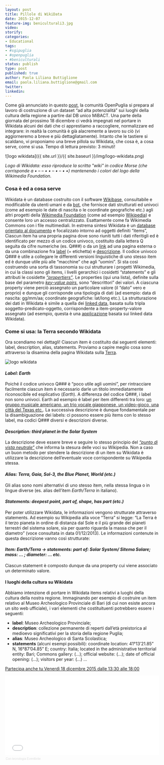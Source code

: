 ```yaml
---
layout: post
title: Pillole di WikiData
date: 2015-12-07
feature-img: beniculturali3.jpg
video: 
storify: 
categories:
- Educational
tags:
- #sgipuglia
- #openpuglia
- #beniculturali
status: publish
type: post
published: true
author: Paola Liliana Buttiglione
email: paola.liliana.buttiglione@gmail.com
twitter: 
linkedin: 
---
```


Come già annunciato in questo [post](http://opendatabari.github.io/blog/educational/2015/11/24/beniculturali.html), la comunità OpenPuglia si prepara al lavoro di costruzione di un dataset “ad alta potenzialità” sui luoghi della cultura della regione a partire dal DB unico MiBACT. Una parte della giornata del prossimo 18 dicembre ci vedrà impegnati nel portare in Wikidata alcuni dei dati che ci apprestiamo a raccogliere, normalizzare ed integrare: in realtà la comunità è già alacremente a lavoro su ciò (vi aggiorneremo a breve e più dettagliatamente). Intanto che le tastiere si scaldano, vi proponiamo una breve pillola su Wikidata, che cosa è, a cosa serve, come si usa. Tempo di lettura previsto: 3 minuti!

![logo wikidata]({{ site.url }}/{{ site.baseurl }}/img/logo-wikidata.png)

*Logo di Wikidata: esso riproduce la scritta "wiki" in codice Morse (che corrisponde a • – –  • •  – • –  • •) mantenendo i colori del logo della Wikimedia Foundation.*

### Cosa è ed a cosa serve
Wikidata è un database costruito con il software [Wikibase](http://wikiba.se/), consultabile e modificabile da utenti umani e da [bot](https://it.wikipedia.org/wiki/Bot), che fornisce dati strutturati ed univoci (come ad esempio le date di nascita o le coordinate geografiche etc.) agli altri progetti della [Wikimedia Foundation](https://it.wikipedia.org/wiki/Wikimedia_Foundation) (come ad esempio [Wikipedia](https://it.wikipedia.org/wiki/Wikipedia)) e consente loro un accesso centralizzato. Esattamente come fa Wikimedia Commons con i file multimediali. 
In estrema sintesi Wikidata è un [database orientato al documento](https://it.wikipedia.org/wiki/Base_di_dati_orientata_al_documento) e focalizzato intorno ad oggetti definiti “items”, Ciascun item ha una propria pagina dove sono riuniti tutti i dati riferitigli ed è identificato per mezzo di un codice univoco, costituito dalla lettera Q seguita da cifre numeriche (es. Q###) o da un [link](https://www.wikidata.org/wiki/Wikidata:Glossary#Sitelink) ad una pagina esterna o da una combinazione fra [label](https://www.wikidata.org/wiki/Wikidata:Glossary#Label) (= etichetta) e [descrizione](https://www.wikidata.org/wiki/Wikidata:Glossary#Description). Il codice univoco Q### è utile a collegare le differenti versioni linguistiche di uno stesso item ed è dunque utile più alle “macchine” che agli “uomini”.
Si sta così costruendo una sorta di tassonomia su cui strutturare i progetti Wikimedia, in cui la classi sono gli items, i livelli gerarchici i cosidetti “statements” e gli attributi le cosidette *[“propertiers”](https://www.wikidata.org/wiki/Wikidata:List_of_properties/all)*. Le properties (qui una lista), definite sulla base del parametro *[key-value pairs](http://www.slideshare.net/littledata/keyvalue-pairs)*, sono “descrittori” dei valori. A ciascuna property viene perciò assegnato un particolare valore (il “dato” vero e proprio) e dunque gli corrisponde una tipologia di dati (ad esempio: data di nascita: gg/mm/aa; coordinate geografiche: lat/long etc.).
La strutturazione dei dati in Wikidata è simile a quella dei [linked data](https://www.wikidata.org/wiki/Wikidata:Glossary/it#Linkeddata), basata sulla tripla soggetto-predicato-oggetto, corrispondente a item-property-valore assegnato (ad esempio, questa è una [applicazione](http://askplatyp.us/) basata sui linked data Wikidata).

### Come si usa: la Terra secondo Wikidata
Ora scendiamo nei dettagli! Ciascun item è costituito dai seguenti elementi: label, description, alias, statements. Proviamo a capire meglio cosa sono attraverso la disamina della pagina Wikidata sulla [Terra](https://www.wikidata.org/wiki/Q2?setlang=it).

![logo wikidata]({{site.url}}/img/wikidata_earth.tiff)

#### *Label: Earth*
Poiché il codice univoco Q### è “poco utile agli uomini”, per rintracciare facilmente ciascun item è necessario darle un titolo immediatamente riconoscibile ed esplicativo (*Earth*). A differenza del codice Q###, i label non sono univoci. Earth ad esempio è label per item differenti tra loro: [un gruppo musicale americano, un trio vocale giapponese, un video-gioco, una città del Texas etc.](https://www.wikidata.org/wiki/Q1277599). 
La successiva descrizione è dunque fondamentale per la disambiguazione dei labels: ci possono essere più items con lo stesso label, ma codici Q### diversi e descrizioni diverse. 

#### *Description: third planet in the Solar System*
La descrizione deve essere breve e seguire lo stesso principio del *[“punto di vista neutrale”](https://it.wikipedia.org/wiki/Wikipedia:Punto_di_vista_neutrale)* che informa la stesura delle voci su Wikipedia. Non a caso un buon metodo per stendere la descrizione di un item su Wikidata è utilizzare la descrizione dell’eventuale voce corrispondente su Wikipedia stessa.

#### *Alias: Terra, Gaia, Sol-3, the Blue Planet, World (etc.)*
Gli alias sono nomi alternativi di uno stesso item, nella stessa lingua o in lingue diverse (es. alias dell’item *Earth/Terra* in italiano).

#### *Statements: deepest point, part of, shape, has part (etc.)*
Per poter utilizzare Wikidata, le informazioni vengono strutturate attraverso statements. Ad esempio su Wikipedia alla voce “Terra” si legge: 
“La Terra è il terzo pianeta in ordine di distanza dal Sole e il più grande dei pianeti terrestri del sistema solare, sia per quanto riguarda la massa che per il diametro” (voce consultata in data 01/12/2013). Le informazioni contenute in questa descrizione vanno così strutturate: 

#### *Item: Earth/Terra → statements: part of: Solar System/ Sitema Solare; mass: … ; diameter: ... etc.* 
Ciascun statement è composto dunque da una property cui viene associato un determinato valore.

#### I luoghi della cultura su Wikidata
Abbiamo intenzione di portare in Wikidata items relativi a luoghi della cultura della nostra regione. Immaginando per esempio di costruire un item relativo al Museo Archeologico Provinciale di Bari (di cui non esiste ancora un sito web ufficiale), i vari elementi che costituituenti potrebbero essere i seguenti:

- **label**: Museo Archeologico Provinciale;
- **description**: collezione permanente di reperti dall’età preistorica al medioevo significativi per la storia della regione Puglia;
- **alias**: Museo Archeologico di Santa Scolastica;
- **statements** (alcuni esempi possibili): coordinate location: 41°13’21.85” N, 16°87’04.85” E; country: Italia; located in the administrative territorial entity: Bari; Commons gallery: (...); official website: (...); date of official opening: (...); visitors per year: (...) ...

[Partecipa anche tu Venerdì 18 dicembre 2015 dalle 13:30 alle 18:00](https://www.eventbrite.it/e/biglietti-scopriamo-i-luoghi-della-cultura-con-gli-opendata-19682972300)

<div style="width:100%; text-align:left;" ><iframe  src="//eventbrite.it/tickets-external?eid=19682972300&ref=etckt" frameborder="0" height="260" width="100%" vspace="0" hspace="0" marginheight="5" marginwidth="5" scrolling="auto" allowtransparency="true"></iframe><div style="font-family:Helvetica, Arial; font-size:10px; padding:5px 0 5px; margin:2px; width:100%; text-align:left;" ><a class="powered-by-eb" style="color: #dddddd; text-decoration: none;" target="_blank" href="http://www.eventbrite.it/r/etckt">Con tecnologia Eventbrite</a></div></div>

